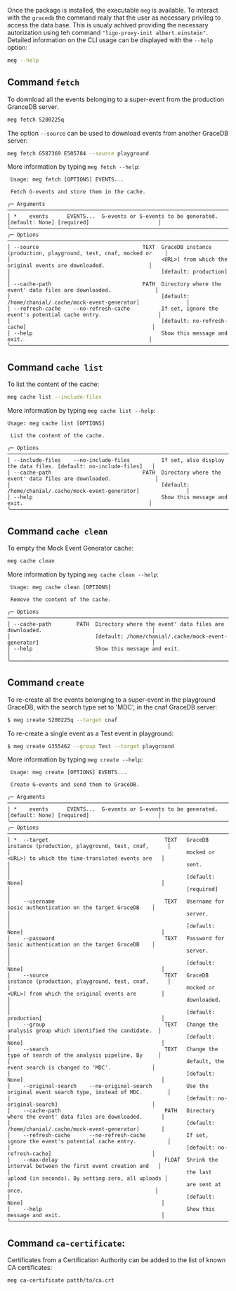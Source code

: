 Once the package is installed, the executable `meg` is available. To interact with the
`gracedb` the command realy that the user as necessary privileg to access the data base.
This is usualy achived providing the necessary autorization using teh command
`"ligo-proxy-init albert.einstein"`. Detailed information on the CLI usage can be
displayed with the `--help` option:
```bash
meg --help
```

## Command `fetch`

To download all the events belonging to a super-event from the production GranceDB server.
```bash
meg fetch S200225q
```

The option `--source` can be used to download events from another GraceDB server:
```bash
meg fetch G587369 E505784 --source playground
```

More information by typing `meg fetch --help`:
```
 Usage: meg fetch [OPTIONS] EVENTS...

 Fetch G-events and store them in the cache.

╭─ Arguments ───────────────────────────────────────────────────────────────────────────────────────────────────────╮
│ *    events      EVENTS...  G-events or S-events to be generated. [default: None] [required]                      │
╰───────────────────────────────────────────────────────────────────────────────────────────────────────────────────╯
╭─ Options ─────────────────────────────────────────────────────────────────────────────────────────────────────────╮
│ --source                                 TEXT  GraceDB instance (production, playground, test, cnaf, mocked or    │
│                                                <URL>) from which the original events are downloaded.              │
│                                                [default: production]                                              │
│ --cache-path                             PATH  Directory where the event' data files are downloaded.              │
│                                                [default: /home/chanial/.cache/mock-event-generator]               │
│ --refresh-cache    --no-refresh-cache          If set, ignore the event's potential cache entry.                  │
│                                                [default: no-refresh-cache]                                        │
│ --help                                         Show this message and exit.                                        │
╰───────────────────────────────────────────────────────────────────────────────────────────────────────────────────╯
```

## Command `cache list`

To list the content of the cache:
```bash
meg cache list --include-files
```

More information by typing `meg cache list --help`:
```
Usage: meg cache list [OPTIONS]

 List the content of the cache.

╭─ Options ─────────────────────────────────────────────────────────────────────────────────────────────────────────╮
│ --include-files    --no-include-files          If set, also display the data files. [default: no-include-files]   │
│ --cache-path                             PATH  Directory where the event' data files are downloaded.              │
│                                                [default: /home/chanial/.cache/mock-event-generator]               │
│ --help                                         Show this message and exit.                                        │
╰───────────────────────────────────────────────────────────────────────────────────────────────────────────────────╯
```


## Command `cache clean`

To empty the Mock Event Generator cache:
```bash
meg cache clean
```

More information by typing `meg cache clean --help`:
```
 Usage: meg cache clean [OPTIONS]

 Remove the content of the cache.

╭─ Options ─────────────────────────────────────────────────────────────────────────────────────────────────────────╮
│ --cache-path        PATH  Directory where the event' data files are downloaded.                                   │
│                           [default: /home/chanial/.cache/mock-event-generator]                                    │
│ --help                    Show this message and exit.                                                             │
╰───────────────────────────────────────────────────────────────────────────────────────────────────────────────────╯
```

## Command `create`

To re-create all the events belonging to a super-event in the playground GraceDB, with the search type set to 'MDC', in the cnaf GraceDB server:
```bash
$ meg create S200225q --target cnaf
```

To re-create a single event as a Test event in playground:
```bash
$ meg create G355462 --group Test --target playground
```

More information by typing `meg create --help`:
```
 Usage: meg create [OPTIONS] EVENTS...

 Create G-events and send them to GraceDB.

╭─ Arguments ───────────────────────────────────────────────────────────────────────────────────────────────────────╮
│ *    events      EVENTS...  G-events or S-events to be generated. [default: None] [required]                      │
╰───────────────────────────────────────────────────────────────────────────────────────────────────────────────────╯
╭─ Options ─────────────────────────────────────────────────────────────────────────────────────────────────────────╮
│ *  --target                                     TEXT   GraceDB instance (production, playground, test, cnaf,      │
│                                                        mocked or <URL>) to which the time-translated events are   │
│                                                        sent.                                                      │
│                                                        [default: None]                                            │
│                                                        [required]                                                 │
│    --username                                   TEXT   Username for basic authentication on the target GraceDB    │
│                                                        server.                                                    │
│                                                        [default: None]                                            │
│    --password                                   TEXT   Password for basic authentication on the target GraceDB    │
│                                                        server.                                                    │
│                                                        [default: None]                                            │
│    --source                                     TEXT   GraceDB instance (production, playground, test, cnaf,      │
│                                                        mocked or <URL>) from which the original events are        │
│                                                        downloaded.                                                │
│                                                        [default: production]                                      │
│    --group                                      TEXT   Change the analysis group which identified the candidate.  │
│                                                        [default: None]                                            │
│    --search                                     TEXT   Change the type of search of the analysis pipeline. By     │
│                                                        default, the event search is changed to 'MDC'.             │
│                                                        [default: None]                                            │
│    --original-search    --no-original-search           Use the original event search type, instead of MDC.        │
│                                                        [default: no-original-search]                              │
│    --cache-path                                 PATH   Directory where the event' data files are downloaded.      │
│                                                        [default: /home/chanial/.cache/mock-event-generator]       │
│    --refresh-cache      --no-refresh-cache             If set, ignore the event's potential cache entry.          │
│                                                        [default: no-refresh-cache]                                │
│    --max-delay                                  FLOAT  Shrink the interval between the first event creation and   │
│                                                        the last upload (in seconds). By setting zero, all uploads │
│                                                        are sent at once.                                          │
│                                                        [default: None]                                            │
│    --help                                              Show this message and exit.                                │
╰───────────────────────────────────────────────────────────────────────────────────────────────────────────────────╯
```

## Command `ca-certificate`:
Certificates from a Certification Authority can be added to the list of known CA certificates:
```bash
meg ca-certificate patth/to/ca.crt
```
